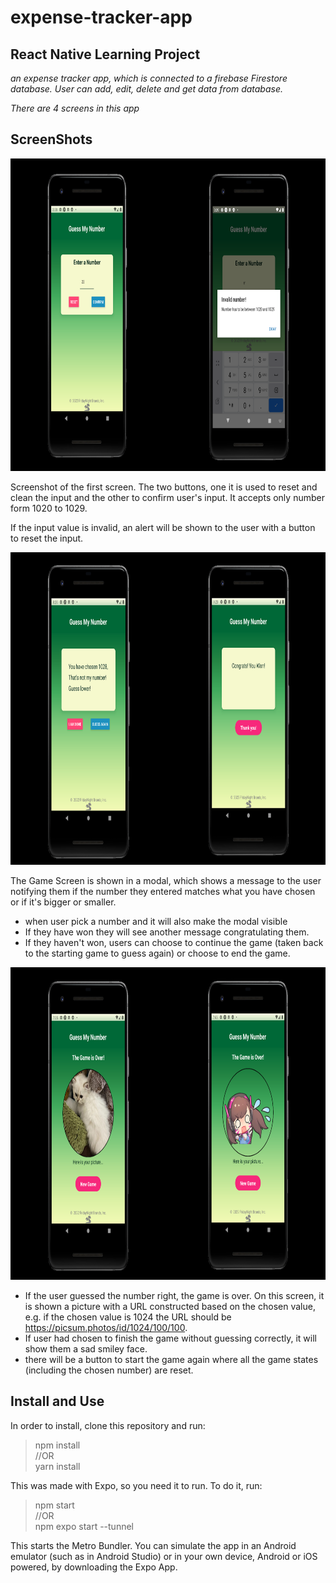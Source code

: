 # expense-tracker-app
## React Native Learning Project

*an expense tracker app, which is connected to a firebase Firestore database. User can add, edit, delete and get data from database.*

*There are 4 screens in this app*

## ScreenShots
<img src="https://github.com/yellow0125/hw1-guessing/blob/main/img/startscreen.png" height="500" alt="startscreen"/>

Screenshot of the first screen. The two buttons, one it is used to reset and clean the input and the other to confirm user's input. It accepts only number form 1020 to 1029.

If the input value is invalid, an alert will be shown to the user with a button to reset the input. 

<img src="https://github.com/yellow0125/hw1-guessing/blob/main/img/gaming.png" height="500" alt="startscreen"/>    

The Game Screen is shown in a modal, which shows a message to the user notifying them if the number they entered matches what you have chosen or if it's bigger or smaller.   
- when user pick a number and it will also make the modal visible
- If they have won they will see another message congratulating them.  
- If they haven't won, users can choose to continue the game (taken back to the starting game to guess again) or choose to end the game. 

<img src="https://github.com/yellow0125/hw1-guessing/blob/main/img/gameOverScreen.png" height="500" alt="startscreen"/>    

- If the user guessed the number right, the game is over. On this screen, it is shown a picture with a URL constructed based on the chosen value, e.g. if the chosen value is 1024 the URL should be https://picsum.photos/id/1024/100/100.
- If user had chosen to finish the game without guessing correctly, it will show them a sad smiley face.
- there will be a button to start the game again where all the game states (including the chosen number) are reset.

## Install and Use

In order to install, clone this repository and run:

> npm install  
//OR  
>yarn install

This was made with Expo, so you need it to run. To do it, run:
> npm start  
 //OR  
> npm expo start --tunnel

This starts the Metro Bundler. You can simulate the app in an Android emulator (such as in Android Studio) or in your own device, Android or iOS powered, by downloading the Expo App.
